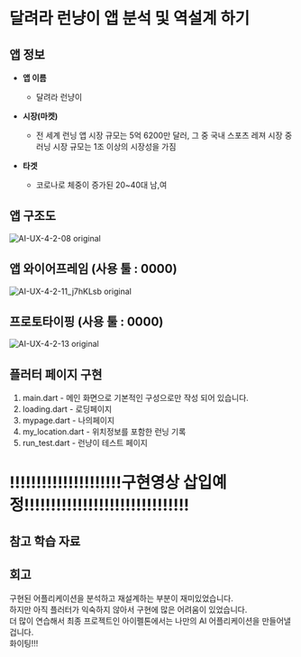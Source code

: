# 달려라 런냥이 앱 분석 및 역설계 하기        

## 앱 정보

- **앱 이름** 

  - 달려라 런냥이    

- **시장(마켓)**  

  - 전 세계 런닝 앱 시장 규모는 5억 6200만 달러, 그 중 국내 스포츠 레져 시장 중 러닝 시장 규모는 1조 이상의 시장성을 가짐    

- **타겟**  

  - 코로나로 체중이 증가된 20~40대 남,여          



## 앱 구조도

![AI-UX-4-2-08 original](https://github.com/rudykim2003/AIFFEL_QUEST/assets/86637005/1a237b3c-912b-4763-9f13-22fe714549dc)



## 앱 와이어프레임 (사용 툴 : 0000)

![AI-UX-4-2-11_j7hKLsb original](https://github.com/rudykim2003/AIFFEL_QUEST/assets/86637005/538223ca-bc1c-4a0a-a4f6-17f27fc9a6f4)


## 프로토타이핑 (사용 툴 : 0000)

![AI-UX-4-2-13 original](https://github.com/rudykim2003/AIFFEL_QUEST/assets/86637005/276a76a9-dadc-47c0-a9d3-169e7c033693)



## 플러터 페이지 구현
1. main.dart - 메인 화면으로 기본적인 구성으로만 작성 되어 있습니다.
2. loading.dart - 로딩페이지
3. mypage.dart - 나의페이지
4. my_location.dart - 위치정보를 포함한 런닝 기록
5. run_test.dart - 런냥이 테스트 페이지


# !!!!!!!!!!!!!!!!!!!!!구현영상 삽입예정!!!!!!!!!!!!!!!!!!!!!!!!!!!!!!!


## 참고 학습 자료 


## 회고
구현된 어플리케이션을 분석하고 재설계하는 부분이 재미있었습니다.     
하지만 아직 플러터가 익숙하지 않아서 구현에 많은 어려움이 있었습니다.      
더 많이 연습해서 최종 프로젝트인 아이펠톤에서는 나만의 AI 어플리케이션을 만들어낼겁니다.     
화이팅!!!
